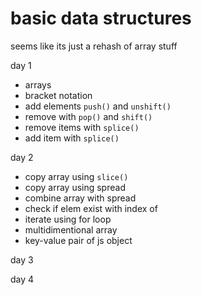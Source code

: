 # basic data structures

seems like its just a rehash of array stuff

day 1

- arrays
- bracket notation
- add elements `push()` and `unshift()`
- remove with `pop()` and `shift()`
- remove items with `splice()`
- add item with `splice()`

day 2

- copy array using `slice()`
- copy array using spread
- combine array with spread
- check if elem exist with index of
- iterate using for loop
- multidimentional array
- key-value pair of js object

day 3
 
day 4